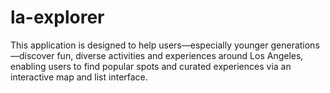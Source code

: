 # la-explorer
This application is designed to help users—especially younger generations—discover fun, diverse activities and experiences around Los Angeles, enabling users to find popular spots and curated experiences via an interactive map and list interface.
